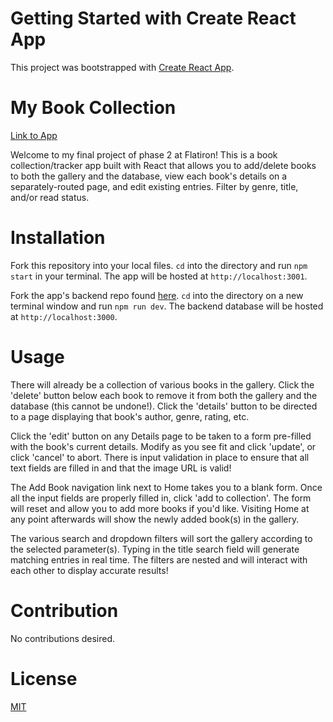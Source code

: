 # Getting Started with Create React App

This project was bootstrapped with [Create React App](https://github.com/facebook/create-react-app).

# My Book Collection

[Link to App](#)

Welcome to my final project of phase 2 at Flatiron! This is a book collection/tracker app built with React that allows you to add/delete books to both the gallery and the database, view each book's details on a separately-routed page, and edit existing entries. Filter by genre, title, and/or read status.  

# Installation

Fork this repository into your local files. `cd` into the directory and run `npm start` in your terminal. The app will be hosted at `http://localhost:3001`.

Fork the app's backend repo found [here](https://github.com/jjiang95/phase-2-final-project-backend). `cd` into the directory on a new terminal window and run `npm run dev`. The backend database will be hosted at `http://localhost:3000`.

# Usage

There will already be a collection of various books in the gallery. Click the 'delete' button below each book to remove it from both the gallery and the database (this cannot be undone!). Click the 'details' button to be directed to a page displaying that book's author, genre, rating, etc.

Click the 'edit' button on any Details page to be taken to a form pre-filled with the book's current details. Modify as you see fit and click 'update', or click 'cancel' to abort. There is input validation in place to ensure that all text fields are filled in and that the image URL is valid!

The Add Book navigation link next to Home takes you to a blank form. Once all the input fields are properly filled in, click 'add to collection'. The form will reset and allow you to add more books if you'd like. Visiting Home at any point afterwards will show the newly added book(s) in the gallery.

The various search and dropdown filters will sort the gallery according to the selected parameter(s). Typing in the title search field will generate matching entries in real time. The filters are nested and will interact with each other to display accurate results!

# Contribution

No contributions desired.

# License

[MIT](https://choosealicense.com/licenses/mit/)